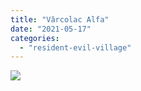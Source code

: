 ```yaml
---
title: "Vârcolac Alfa"
date: "2021-05-17"
categories: 
  - "resident-evil-village"
---
```


[![](images/Varcolac-Alfa-The-eyes-of-the-beast-scaled.jpg)](https://davidpeach.me/wp-content/uploads/2022/05/Varcolac-Alfa-The-eyes-of-the-beast-scaled.jpg)
